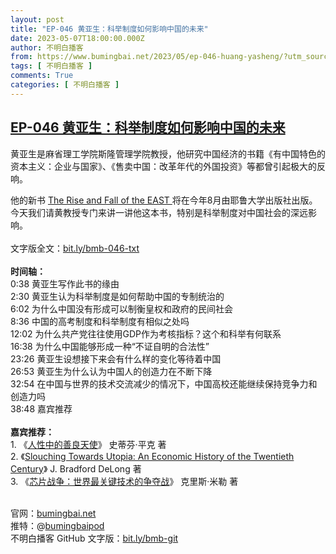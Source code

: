 ```yaml
---
layout: post
title: "EP-046 黄亚生：科举制度如何影响中国的未来"
date: 2023-05-07T18:00:00.000Z
author: 不明白播客
from: https://www.bumingbai.net/2023/05/ep-046-huang-yasheng/?utm_source=rss&utm_medium=rss&utm_campaign=ep-046-huang-yasheng
tags: [ 不明白播客 ]
comments: True
categories: [ 不明白播客 ]
---
```

<!--1683482400000-->
[EP-046 黄亚生：科举制度如何影响中国的未来](https://www.bumingbai.net/2023/05/ep-046-huang-yasheng/?utm_source=rss&utm_medium=rss&utm_campaign=ep-046-huang-yasheng)
------

<div>
<div id="buzzsprout-player-12799894"></div><script src="https://www.buzzsprout.com/1982525/12799894-.js?container_id=buzzsprout-player-12799894&#038;player=small" type="text/javascript" charset="utf-8"></script><p>黄亚生是麻省理工学院斯隆管理学院教授，他研究中国经济的书籍《有中国特色的资本主义：企业与国家》、《售卖中国：改革年代的外国投资》等都曾引起极大的反响。</p><p>他的新书 <a href="https://www.amazon.com/Rise-Fall-EAST-Autocracy-Technology/dp/0300266367" target="_blank" rel="noreferrer noopener">The Rise and Fall of the EAST </a>将在今年8月由耶鲁大学出版社出版。今天我们请黄教授专门来讲一讲他这本书，特别是科举制度对中国社会的深远影响。<br><br>文字版全文：<a rel="noreferrer noopener" href="https://bit.ly/bmb-046-txt" target="_blank">bit.ly/bmb-046-txt</a><br><br><strong>时间轴：<br></strong>0:38 黄亚生写作此书的缘由<br>2:30 黄亚生认为科举制度是如何帮助中国的专制统治的<br>6:02 为什么中国没有形成可以制衡皇权和政府的民间社会<br>8:36 中国的高考制度和科举制度有相似之处吗<br>12:02 为什么共产党往往使用GDP作为考核指标？这个和科举有何联系<br>16:38 为什么中国能够形成一种“不证自明的合法性”<br>23:26 黄亚生设想接下来会有什么样的变化等待着中国<br>26:53 黄亚生为什么认为中国人的创造力在不断下降<br>32:54 在中国与世界的技术交流减少的情况下，中国高校还能继续保持竞争力和创造力吗<br>38:48 嘉宾推荐<br><br><strong>嘉宾推荐：<br></strong>1. 《<a rel="noreferrer noopener" href="https://book.douban.com/subject/26150549/" target="_blank">人性中的善良天使</a>》 史蒂芬·平克 著<br>2. 《<a rel="noreferrer noopener" href="https://www.amazon.com/Economic-History-Twentieth-Century/dp/0465019595/" target="_blank">Slouching Towards Utopia: An Economic History of the Twentieth Century</a>》 J. Bradford DeLong 著<br>3. 《<a rel="noreferrer noopener" href="https://book.douban.com/subject/36350632/" target="_blank">芯片战争：世界最关键技术的争夺战</a>》 克里斯·米勒 著</p><p><br>官网：<a href="https://www.bumingbai.net/" rel="noreferrer noopener" target="_blank">bumingbai.net</a><br>推特：@<a href="https://twitter.com/bumingbaipod" rel="noreferrer noopener" target="_blank">bumingbaipod</a><br>不明白播客 GitHub 文字版：<a href="https://bit.ly/bmb-git" rel="noreferrer noopener" target="_blank">bit.ly/bmb-git</a></p><p></p><p></p><p></p>
</div>

